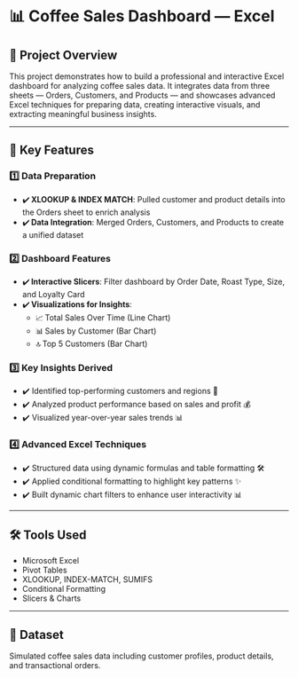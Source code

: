 # 📊 Coffee Sales Dashboard — Excel

## 📌 Project Overview

This project demonstrates how to build a professional and interactive Excel dashboard for analyzing coffee sales data. It integrates data from three sheets — Orders, Customers, and Products — and showcases advanced Excel techniques for preparing data, creating interactive visuals, and extracting meaningful business insights.

---

## 🎯 Key Features

### 1️⃣ Data Preparation

- ✔️ **XLOOKUP & INDEX MATCH**: Pulled customer and product details into the Orders sheet to enrich analysis
- ✔️ **Data Integration**: Merged Orders, Customers, and Products to create a unified dataset

### 2️⃣ Dashboard Features

- ✔️ **Interactive Slicers**: Filter dashboard by Order Date, Roast Type, Size, and Loyalty Card
- ✔️ **Visualizations for Insights**:
  - 📈 Total Sales Over Time (Line Chart)
  - 📊 Sales by Customer (Bar Chart)
  - 🔝 Top 5 Customers (Bar Chart)

### 3️⃣ Key Insights Derived

- ✔️ Identified top-performing customers and regions 📍
- ✔️ Analyzed product performance based on sales and profit 💰
- ✔️ Visualized year-over-year sales trends 📊

### 4️⃣ Advanced Excel Techniques

- ✔️ Structured data using dynamic formulas and table formatting 🛠️
- ✔️ Applied conditional formatting to highlight key patterns ✨
- ✔️ Built dynamic chart filters to enhance user interactivity 📊

---

## 🛠️ Tools Used

- Microsoft Excel
- Pivot Tables
- XLOOKUP, INDEX-MATCH, SUMIFS
- Conditional Formatting
- Slicers & Charts

---

## 📁 Dataset

Simulated coffee sales data including customer profiles, product details, and transactional orders.


